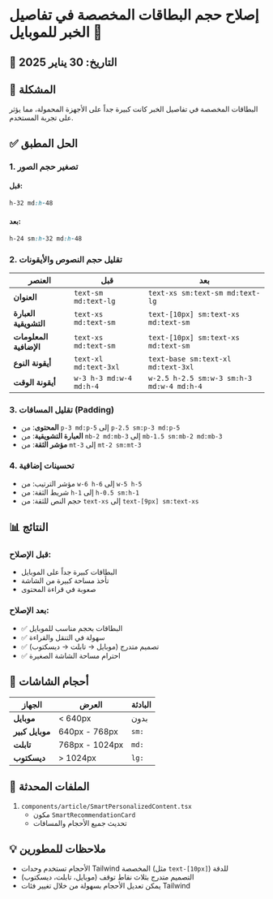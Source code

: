 # إصلاح حجم البطاقات المخصصة في تفاصيل الخبر للموبايل 📱

## 📅 التاريخ: 30 يناير 2025

## 🐛 المشكلة

البطاقات المخصصة في تفاصيل الخبر كانت كبيرة جداً على الأجهزة المحمولة، مما يؤثر على تجربة المستخدم.

## ✅ الحل المطبق

### 1. تصغير حجم الصور

#### قبل:
```css
h-32 md:h-48
```

#### بعد:
```css
h-24 sm:h-32 md:h-48
```

### 2. تقليل حجم النصوص والأيقونات

| العنصر | قبل | بعد |
|--------|------|-----|
| **العنوان** | `text-sm md:text-lg` | `text-xs sm:text-sm md:text-lg` |
| **العبارة التشويقية** | `text-xs md:text-sm` | `text-[10px] sm:text-xs md:text-sm` |
| **المعلومات الإضافية** | `text-xs md:text-sm` | `text-[10px] sm:text-xs md:text-sm` |
| **أيقونة النوع** | `text-xl md:text-3xl` | `text-base sm:text-xl md:text-3xl` |
| **أيقونة الوقت** | `w-3 h-3 md:w-4 md:h-4` | `w-2.5 h-2.5 sm:w-3 sm:h-3 md:w-4 md:h-4` |

### 3. تقليل المسافات (Padding)

- **المحتوى**: من `p-3 md:p-5` إلى `p-2.5 sm:p-3 md:p-5`
- **العبارة التشويقية**: من `mb-2 md:mb-3` إلى `mb-1.5 sm:mb-2 md:mb-3`
- **مؤشر الثقة**: من `mt-3` إلى `mt-2 sm:mt-3`

### 4. تحسينات إضافية

- مؤشر الترتيب: من `w-6 h-6` إلى `w-5 h-5`
- شريط الثقة: من `h-1` إلى `h-0.5 sm:h-1`
- حجم النص للثقة: من `text-xs` إلى `text-[9px] sm:text-xs`

## 📊 النتائج

### قبل الإصلاح:
- البطاقات كبيرة جداً على الموبايل
- تأخذ مساحة كبيرة من الشاشة
- صعوبة في قراءة المحتوى

### بعد الإصلاح:
- ✅ البطاقات بحجم مناسب للموبايل
- ✅ سهولة في التنقل والقراءة
- ✅ تصميم متدرج (موبايل → تابلت → ديسكتوب)
- ✅ احترام مساحة الشاشة الصغيرة

## 🎨 أحجام الشاشات

| الجهاز | العرض | البادئة |
|--------|-------|---------|
| **موبايل** | < 640px | بدون |
| **موبايل كبير** | 640px - 768px | `sm:` |
| **تابلت** | 768px - 1024px | `md:` |
| **ديسكتوب** | > 1024px | `lg:` |

## 📁 الملفات المحدثة

1. `components/article/SmartPersonalizedContent.tsx`
   - مكون `SmartRecommendationCard`
   - تحديث جميع الأحجام والمسافات

## 💡 ملاحظات للمطورين

- الأحجام تستخدم وحدات Tailwind المخصصة (مثل `text-[10px]`) للدقة
- التصميم متدرج بثلاث نقاط توقف (موبايل، تابلت، ديسكتوب)
- يمكن تعديل الأحجام بسهولة من خلال تغيير فئات Tailwind